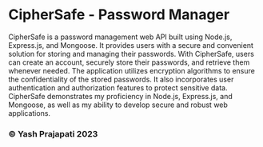 # CipherSafe - Password Manager
CipherSafe is a password management web API built using Node.js, Express.js, and Mongoose. It provides users with a secure and convenient solution for storing and managing their passwords. With CipherSafe, users can create an account, securely store their passwords, and retrieve them whenever needed. The application utilizes encryption algorithms to ensure the confidentiality of the stored passwords. It also incorporates user authentication and authorization features to protect sensitive data. CipherSafe demonstrates my proficiency in Node.js, Express.js, and Mongoose, as well as my ability to develop secure and robust web applications.
### &copy; Yash Prajapati 2023

